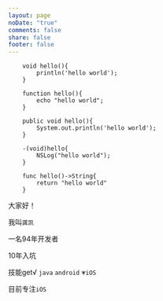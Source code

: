 ```yaml
---
layout: page
noDate: "true"
comments: false
share: false
footer: false
---
```

```
	void hello(){
		println('hello world');
	}
	
	function hello(){
		echo "hello world"; 
	}
	
	public void hello(){
		System.out.println('hello world');	
	}
	
	-(void)hello{
		NSLog("hello world");
	}

	func hello()->String{
		return "hello world"
	}
```

大家好！

我叫`龚凯`

一名94年开发者

10年入坑

技能get√  `java`  `android`  `💗iOS`   

目前专注`iOS`






